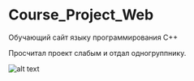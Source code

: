 # Course_Project_Web
Обучающий сайт языку программирования С++

Просчитал проект слабым и отдал одногруппнику.


![alt text](https://puu.sh/C7un3/069338c18a.png)
